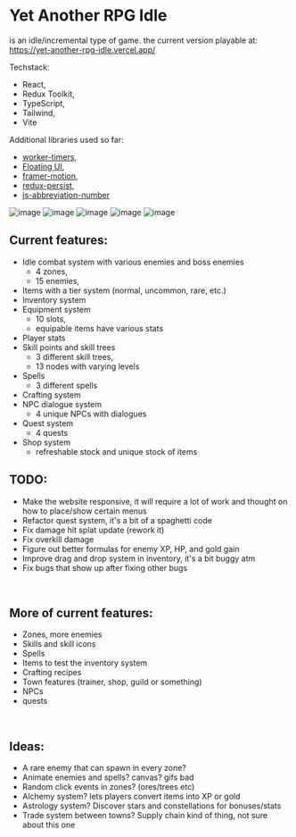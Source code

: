 # Yet Another RPG Idle

is an idle/incremental type of game. the current version playable at: https://yet-another-rpg-idle.vercel.app/<br>

Techstack:
- React,
- Redux Toolkit,
- TypeScript,
- Tailwind,
- Vite
  
Additional libraries used so far: 
- [worker-timers](https://www.npmjs.com/package/worker-timers),
- [Floating UI](https://floating-ui.com/),
- [framer-motion](https://www.framer.com/motion/),
- [redux-persist](https://www.npmjs.com/package/redux-persist),
- [js-abbreviation-number](https://www.npmjs.com/package/js-abbreviation-number)
  

![image](https://github.com/viionc/Yet-Another-RPG-Idle/assets/6730164/a79745dc-044f-48d1-a9e3-e87d29a9fef4) ![image](https://github.com/viionc/Yet-Another-RPG-Idle/assets/6730164/e1a886c6-7f8e-42f4-adfc-836d3e911845) ![image](https://github.com/viionc/Yet-Another-RPG-Idle/assets/6730164/0958681b-ccbe-4f20-87bc-ad0dceabe746) ![image](https://github.com/viionc/Yet-Another-RPG-Idle/assets/6730164/2effa84f-463e-440d-ad96-843615b102d7) ![image](https://github.com/viionc/Yet-Another-RPG-Idle/assets/6730164/5a05019e-225b-40db-9901-8b97d779d2b8)

## Current features:

-   Idle combat system with various enemies and boss enemies
    - 4 zones,
    - 15 enemies,
-   Items with a tier system (normal, uncommon, rare, etc.)
-   Inventory system
-   Equipment system
    - 10 slots,
    - equipable items have various stats
-   Player stats
-   Skill points and skill trees
    - 3 different skill trees,
    - 13 nodes with varying levels
-   Spells
    - 3 different spells
-   Crafting system
-   NPC dialogue system
    - 4 unique NPCs with dialogues
-   Quest system
    - 4 quests
-   Shop system
    - refreshable stock and unique stock of items 

## TODO:

-   Make the website responsive, it will require a lot of work and thought on how to place/show certain menus
-   Refactor quest system, it's a bit of a spaghetti code
-   Fix damage hit splat update (rework it)
-   Fix overkill damage
-   Figure out better formulas for enemy XP, HP, and gold gain
-   Improve drag and drop system in inventory, it's a bit buggy atm
-   Fix bugs that show up after fixing other bugs

<br>

## More of current features:

-   Zones, more enemies
-   Skills and skill icons
-   Spells
-   Items to test the inventory system
-   Crafting recipes
-   Town features (trainer, shop, guild or something)
-   NPCs
-   quests

<br>

## Ideas:

-   A rare enemy that can spawn in every zone?
-   Animate enemies and spells? canvas? gifs bad
-   Random click events in zones? (ores/trees etc)
-   Alchemy system? lets players convert items into XP or gold
-   Astrology system? Discover stars and constellations for bonuses/stats
-   Trade system between towns? Supply chain kind of thing, not sure about this one
